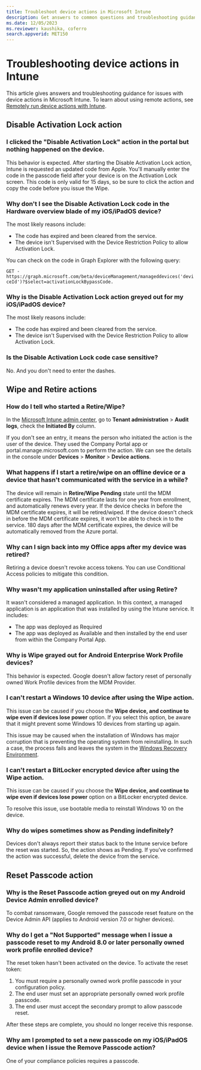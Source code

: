 ```yaml
---
title: Troubleshoot device actions in Microsoft Intune
description: Get answers to common questions and troubleshooting guidance for device action issues in Intune.
ms.date: 12/05/2023
ms.reviewer: kaushika, coferro
search.appverid: MET150
---
```

# Troubleshooting device actions in Intune

This article gives answers and troubleshooting guidance for issues with device actions in Microsoft Intune. To learn about using remote actions, see [Remotely run device actions with Intune](/mem/intune/remote-actions/).

## Disable Activation Lock action

### I clicked the "Disable Activation Lock" action in the portal but nothing happened on the device.

This behavior is expected. After starting the Disable Activation Lock action, Intune is requested an updated code from Apple. You'll manually enter the code in the passcode field after your device is on the Activation Lock screen. This code is only valid for 15 days, so be sure to click the action and copy the code before you issue the Wipe.

### Why don't I see the Disable Activation Lock code in the Hardware overview blade of my iOS/iPadOS device?

The most likely reasons include:

- The code has expired and been cleared from the service.
- The device isn't Supervised with the Device Restriction Policy to allow Activation Lock.

You can check on the code in Graph Explorer with the following query:

```GET - https://graph.microsoft.com/beta/deviceManagement/manageddevices('deviceId')?$select=activationLockBypassCode.```

### Why is the Disable Activation Lock action greyed out for my iOS/iPadOS device?

The most likely reasons include:

- The code has expired and been cleared from the service.
- The device isn't Supervised with the Device Restriction Policy to allow Activation Lock.

### Is the Disable Activation Lock code case sensitive?

No. And you don't need to enter the dashes.

## Wipe and Retire actions

### How do I tell who started a Retire/Wipe?

In the [Microsoft Intune admin center](https://go.microsoft.com/fwlink/?linkid=2109431), go to **Tenant administration** > **Audit logs**, check the **Initiated By** column.

If you don't see an entry, it means the person who initiated the action is the user of the device. They used the Company Portal app or portal.manage.microsoft.com to perform the action. We can see the details in the console under **Devices** > **Monitor** > **Device actions**.

### What happens if I start a retire/wipe on an offline device or a device that hasn't communicated with the service in a while?

The device will remain in **Retire/Wipe Pending** state until the MDM certificate expires. The MDM certificate lasts for one year from enrollment, and automatically renews every year. If the device checks in before the MDM certificate expires, it will be retired/wiped. If the device doesn't check in before the MDM certificate expires, it won't be able to check in to the service. 180 days after the MDM certificate expires, the device will be automatically removed from the Azure portal.

### Why can I sign back into my Office apps after my device was retired?

Retiring a device doesn't revoke access tokens. You can use Conditional Access policies to mitigate this condition.

### Why wasn't my application uninstalled after using Retire?

It wasn't considered a managed application. In this context, a managed application is an application that was installed by using the Intune service. It includes:

- The app was deployed as Required
- The app was deployed as Available and then installed by the end user from within the Company Portal App.

### Why is Wipe grayed out for Android Enterprise Work Profile devices?

This behavior is expected. Google doesn't allow factory reset of personally owned Work Profile devices from the MDM Provider.

### I can't restart a Windows 10 device after using the Wipe action.

This issue can be caused if you choose the **Wipe device, and continue to wipe even if devices lose power** option. If you select this option, be aware that it might prevent some Windows 10 devices from starting up again.

This issue may be caused when the installation of Windows has major corruption that is preventing the operating system from reinstalling. In such a case, the process fails and leaves the system in the [Windows Recovery Environment](/windows-hardware/manufacture/desktop/windows-recovery-environment--windows-re--technical-reference).

### I can't restart a BitLocker encrypted device after using the Wipe action.

This issue can be caused if you choose the **Wipe device, and continue to wipe even if devices lose power** option on a BitLocker encrypted device.

To resolve this issue, use bootable media to reinstall Windows 10 on the device.

### Why do wipes sometimes show as Pending indefinitely?

Devices don't always report their status back to the Intune service before the reset was started. So, the action shows as Pending. If you've confirmed the action was successful, delete the device from the service.

## Reset Passcode action

### Why is the Reset Passcode action greyed out on my Android Device Admin enrolled device?

To combat ransomware, Google removed the passcode reset feature on the Device Admin API (applies to Android version 7.0 or higher devices).

### Why do I get a "Not Supported" message when I issue a passcode reset to my Android 8.0 or later personally owned work profile enrolled device?

The reset token hasn't been activated on the device. To activate the reset token:

1. You must require a personally owned work profile passcode in your configuration policy.
2. The end user must set an appropriate personally owned work profile passcode.
3. The end user must accept the secondary prompt to allow passcode reset.

After these steps are complete, you should no longer receive this response.

### Why am I prompted to set a new passcode on my iOS/iPadOS device when I issue the Remove Passcode action?

One of your compliance policies requires a passcode.
